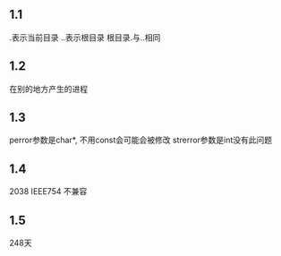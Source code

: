 <!--
 * @Description: 
 * @Version: 2.0
 * @Autor: tusikalanse
 * @Date: 2021-09-16 08:31:55
 * @LastEditors: tusikalanse
 * @LastEditTime: 2021-09-16 08:31:55
-->
## 1.1
.表示当前目录
..表示根目录
根目录.与..相同

## 1.2
在别的地方产生的进程

## 1.3
perror参数是char*, 不用const会可能会被修改
strerror参数是int没有此问题

## 1.4
2038
IEEE754
不兼容

## 1.5
248天